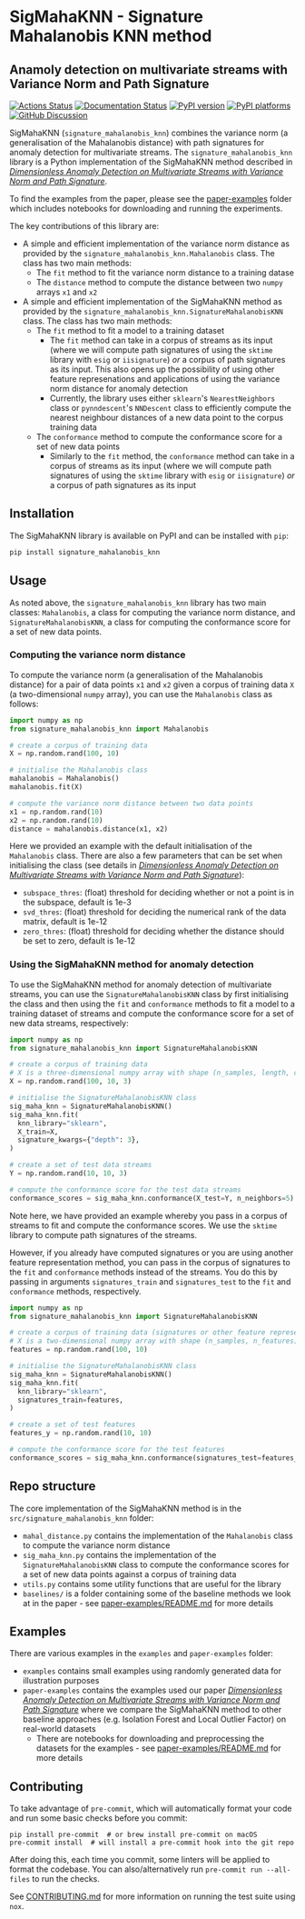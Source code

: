 # SigMahaKNN - Signature Mahalanobis KNN method

## Anamoly detection on multivariate streams with Variance Norm and Path Signature

[![Actions Status][actions-badge]][actions-link]
[![Documentation Status][rtd-badge]][rtd-link]
[![PyPI version][pypi-version]][pypi-link]
[![PyPI platforms][pypi-platforms]][pypi-link]
[![GitHub Discussion][github-discussions-badge]][github-discussions-link]

<!-- SPHINX-START -->

<!-- prettier-ignore-start -->
[actions-badge]:            https://github.com/datasig-ac-uk/signature_mahalanobis_knn/workflows/CI/badge.svg
[actions-link]:             https://github.com/datasig-ac-uk/signature_mahalanobis_knn/actions
[conda-badge]:              https://img.shields.io/conda/vn/conda-forge/signature_mahalanobis_knn
[conda-link]:               https://github.com/conda-forge/signature_mahalanobis_knn-feedstock
[github-discussions-badge]: https://img.shields.io/static/v1?label=Discussions&message=Ask&color=blue&logo=github
[github-discussions-link]:  https://github.com/datasig-ac-uk/signature_mahalanobis_knn/discussions
[pypi-link]:                https://pypi.org/project/signature_mahalanobis_knn/
[pypi-platforms]:           https://img.shields.io/pypi/pyversions/signature_mahalanobis_knn
[pypi-version]:             https://img.shields.io/pypi/v/signature_mahalanobis_knn
[rtd-badge]:                https://readthedocs.org/projects/signature_mahalanobis_knn/badge/?version=latest
[rtd-link]:                 https://signature_mahalanobis_knn.readthedocs.io/en/latest/?badge=latest

<!-- prettier-ignore-end -->

SigMahaKNN (`signature_mahalanobis_knn`) combines the variance norm (a
generalisation of the Mahalanobis distance) with path signatures for anomaly
detection for multivariate streams. The `signature_mahalanobis_knn` library is a
Python implementation of the SigMahaKNN method described in
[_Dimensionless Anomaly Detection on Multivariate Streams with Variance Norm and Path Signature_](https://arxiv.org/abs/2006.03487).

To find the examples from the paper, please see the
[paper-examples](paper-examples) folder which includes notebooks for downloading
and running the experiments.

The key contributions of this library are:

- A simple and efficient implementation of the variance norm distance as
  provided by the `signature_mahalanobis_knn.Mahalanobis` class. The class has
  two main methods:
  - The `fit` method to fit the variance norm distance to a training datase
  - The `distance` method to compute the distance between two `numpy` arrays
    `x1` and `x2`
- A simple and efficient implementation of the SigMahaKNN method as provided by
  the `signature_mahalanobis_knn.SignatureMahalanobisKNN` class. The class has two main
  methods:
  - The `fit` method to fit a model to a training dataset
    - The `fit` method can take in a corpus of streams as its input (where we
      will compute path signatures of using the `sktime` library with `esig` or
      `iisignature`) _or_ a corpus of path signatures as its input. This also
      opens up the possibility of using other feature represenations and
      applications of using the variance norm distance for anomaly detection
    - Currently, the library uses either `sklearn`'s `NearestNeighbors` class or
      `pynndescent`'s `NNDescent` class to efficiently compute the nearest
      neighbour distances of a new data point to the corpus training data
  - The `conformance` method to compute the conformance score for a set of new
    data points
    - Similarly to the `fit` method, the `conformance` method can take in a
      corpus of streams as its input (where we will compute path signatures of
      using the `sktime` library with `esig` or `iisignature`) _or_ a corpus of
      path signatures as its input

## Installation

The SigMahaKNN library is available on PyPI and can be installed with `pip`:

```bash
pip install signature_mahalanobis_knn
```

## Usage

As noted above, the `signature_mahalanobis_knn` library has two main classes:
`Mahalanobis`, a class for computing the variance norm distance, and
`SignatureMahalanobisKNN`, a class for computing the conformance score for a set of new data
points.

### Computing the variance norm distance

To compute the variance norm (a generalisation of the Mahalanobis distance) for a
pair of data points `x1` and `x2` given a corpus of training data `X` (a two-dimensional
`numpy` array), you can use the `Mahalanobis` class as follows:

```python
import numpy as np
from signature_mahalanobis_knn import Mahalanobis

# create a corpus of training data
X = np.random.rand(100, 10)

# initialise the Mahalanobis class
mahalanobis = Mahalanobis()
mahalanobis.fit(X)

# compute the variance norm distance between two data points
x1 = np.random.rand(10)
x2 = np.random.rand(10)
distance = mahalanobis.distance(x1, x2)
```

Here we provided an example with the default initialisation of the `Mahalanobis`
class. There are also a few parameters that can be set when initialising the class
(see details in [_Dimensionless Anomaly Detection on Multivariate Streams with Variance Norm and Path Signature_](https://arxiv.org/abs/2006.03487)):
- `subspace_thres`: (float) threshold for deciding whether or not a point is in the subspace, default is 1e-3
- `svd_thres`: (float) threshold for deciding the numerical rank of the data matrix, default is 1e-12
- `zero_thres`: (float) threshold for deciding whether the distance should be set to zero, default is 1e-12

### Using the SigMahaKNN method for anomaly detection

To use the SigMahaKNN method for anomaly detection of multivariate streams, you
can use the `SignatureMahalanobisKNN` class by first initialising the class and then using the
`fit` and `conformance` methods to fit a model to a training dataset of streams and compute
the conformance score for a set of new data streams, respectively:

```python
import numpy as np
from signature_mahalanobis_knn import SignatureMahalanobisKNN

# create a corpus of training data
# X is a three-dimensional numpy array with shape (n_samples, length, channels)
X = np.random.rand(100, 10, 3)

# initialise the SignatureMahalanobisKNN class
sig_maha_knn = SignatureMahalanobisKNN()
sig_maha_knn.fit(
  knn_library="sklearn",
  X_train=X,
  signature_kwargs={"depth": 3},
)

# create a set of test data streams
Y = np.random.rand(10, 10, 3)

# compute the conformance score for the test data streams
conformance_scores = sig_maha_knn.conformance(X_test=Y, n_neighbors=5)
```

Note here, we have provided an example whereby you pass in a corpus of streams to
fit and compute the conformance scores. We use the `sktime` library to compute
path signatures of the streams. 

However, if you already have computed signatures or you are using another feature representation method, you can pass in the corpus of
signatures to the `fit` and `conformance` methods instead of the streams. You do this by
passing in arguments `signatures_train` and `signatures_test` to the `fit` and `conformance`
methods, respectively.

```python
import numpy as np
from signature_mahalanobis_knn import SignatureMahalanobisKNN

# create a corpus of training data (signatures or other feature representations)
# X is a two-dimensional numpy array with shape (n_samples, n_features)
features = np.random.rand(100, 10)

# initialise the SignatureMahalanobisKNN class
sig_maha_knn = SignatureMahalanobisKNN()
sig_maha_knn.fit(
  knn_library="sklearn",
  signatures_train=features,
)

# create a set of test features
features_y = np.random.rand(10, 10)

# compute the conformance score for the test features
conformance_scores = sig_maha_knn.conformance(signatures_test=features_y, n_neighbors=5)
```

## Repo structure

The core implementation of the SigMahaKNN method is in the
`src/signature_mahalanobis_knn` folder:

- `mahal_distance.py` contains the implementation of the `Mahalanobis` class to
  compute the variance norm distance
- `sig_maha_knn.py` contains the implementation of the `SignatureMahalanobisKNN` class to
  compute the conformance scores for a set of new data points against a corpus
  of training data
- `utils.py` contains some utility functions that are useful for the library
- `baselines/` is a folder containing some of the baseline methods we look at in
  the paper - see [paper-examples/README.md](paper-examples/README.md) for more
  details

## Examples

There are various examples in the `examples` and `paper-examples` folder:

- `examples` contains small examples using randomly generated data for
  illustration purposes
- `paper-examples` contains the examples used our paper
  [_Dimensionless Anomaly Detection on Multivariate Streams with Variance Norm and Path Signature_](https://arxiv.org/abs/2006.03487)
  where we compare the SigMahaKNN method to other baseline approaches (e.g.
  Isolation Forest and Local Outlier Factor) on real-world datasets
  - There are notebooks for downloading and preprocessing the datasets for the
    examples - see [paper-examples/README.md](paper-examples/README.md) for more
    details

## Contributing

To take advantage of `pre-commit`, which will automatically format your code and
run some basic checks before you commit:

```
pip install pre-commit  # or brew install pre-commit on macOS
pre-commit install  # will install a pre-commit hook into the git repo
```

After doing this, each time you commit, some linters will be applied to format
the codebase. You can also/alternatively run `pre-commit run --all-files` to run
the checks.

See [CONTRIBUTING.md](CONTRIBUTING.md) for more information on running the test
suite using `nox`.
